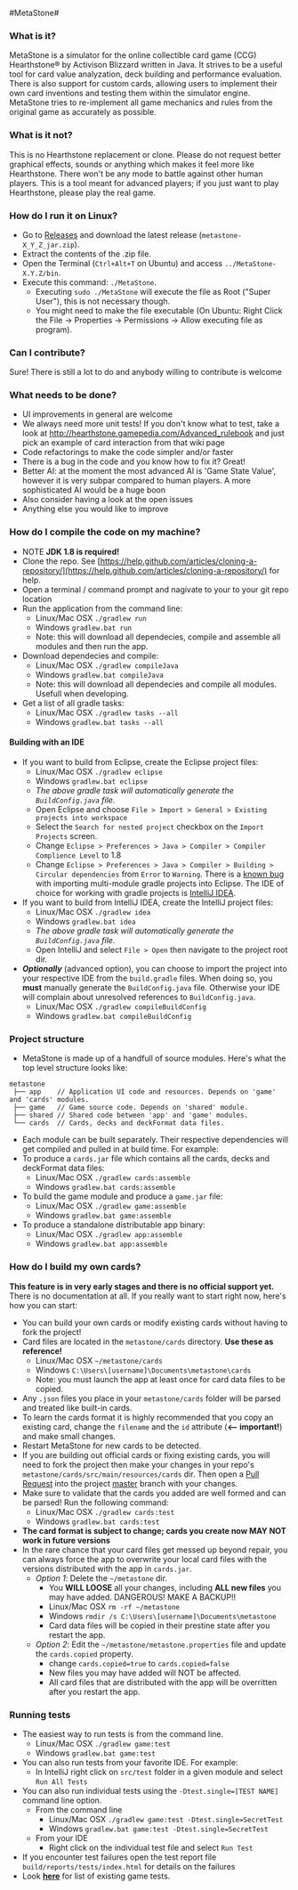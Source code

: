 #MetaStone#

### What is it? ###
MetaStone is a simulator for the online collectible card game (CCG) Hearthstone&reg; by Activison Blizzard written in Java. It strives to be a useful tool for card value analyzation, deck building and performance evaluation. There is also support for custom cards, allowing users to implement their own card inventions and testing them within the simulator engine. MetaStone tries to re-implement all game mechanics and rules from the original game as accurately as possible. 

### What is it not? ###
This is no Hearthstone replacement or clone. Please do not request better graphical effects, sounds or anything which makes it feel more like Hearthstone. There won't be any mode to battle against other human players. This is a tool meant for advanced players; if you just want to play Hearthstone, please play the real game.

### How do I run it on Linux? ###
* Go to [Releases](https://github.com/demilich1/metastone/releases) and download the latest release (`metastone-X_Y_Z_jar.zip`).
* Extract the contents of the .zip file.
* Open the Terminal (`Ctrl+Alt+T` on Ubuntu) and access `../MetaStone-X.Y.Z/bin`.
* Execute this command: `./MetaStone`.
    * Executing `sudo ./MetaStone` will execute the file as Root ("Super User"), this is not necessary though.
    * You might need to make the file executable (On Ubuntu: Right Click the File -> Properties -> Permissions -> Allow executing file as program).

### Can I contribute? ###
Sure! There is still a lot to do and anybody willing to contribute is welcome

### What needs to be done? ###
- UI improvements in general are welcome
- We always need more unit tests! If you don't know what to test, take a look at http://hearthstone.gamepedia.com/Advanced_rulebook and just pick an example of card interaction from that wiki page
- Code refactorings to make the code simpler and/or faster
- There is a bug in the code and you know how to fix it? Great!
- Better AI: at the moment the most advanced AI is 'Game State Value', however it is very subpar compared to human players. A more sophisticated AI would be a huge boon
- Also consider having a look at the open issues
- Anything else you would like to improve

### How do I compile the code on my machine? ###
* NOTE **JDK 1.8 is required!**
* Clone the repo.  See [https://help.github.com/articles/cloning-a-repository/](https://help.github.com/articles/cloning-a-repository/) for help.
* Open a terminal / command prompt and nagivate to your to your git repo location
* Run the application from the command line: 
   * Linux/Mac OSX `./gradlew run`
   * Windows `gradlew.bat run`
   * Note: this will download all dependecies, compile and assemble all modules and then run the app.
* Download dependecies and compile: 
   * Linux/Mac OSX `./gradlew compileJava`
   * Windows `gradlew.bat compileJava`
   * Note: this will download all dependecies and compile all modules.  Usefull when developing.
* Get a list of all gradle tasks: 
   * Linux/Mac OSX `./gradlew tasks --all`
   * Windows `gradlew.bat tasks --all`

#### Building with an IDE
* If you want to build from Eclipse, create the Eclipse project files: 
   * Linux/Mac OSX `./gradlew eclipse`
   * Windows `gradlew.bat eclipse`
   * _The above gradle task will automatically generate the `BuildConfig.java` file._
   * Open Eclipse and choose `File > Import > General > Existing projects into workspace`
   * Select the `Search for nested project` checkbox on the `Import Projects` screen.
   * Change `Eclipse > Preferences > Java > Compiler > Compiler Complience Level` to 1.8
   * Change `Eclipse > Preferences > Java > Compiler > Building > Circular dependencies` from `Error` to `Warning`.  There is a [known bug](https://issues.gradle.org/browse/GRADLE-2200) with importing multi-module gradle projects into Eclipse. The IDE of choice for working with gradle projects is [IntelliJ IDEA](https://www.jetbrains.com/idea/).
* If you want to build from IntelliJ IDEA, create the IntelliJ project files:
   * Linux/Mac OSX `./gradlew idea`
   * Windows `gradlew.bat idea`
   * _The above gradle task will automatically generate the `BuildConfig.java` file._
   * Open IntelliJ and select `File > Open` then navigate to the project root dir.
* ***Optionally*** (advanced option), you can choose to import the project into your respective IDE from the `build.gradle` files. When doing so, you **must** manually generate the `BuildConfig.java` file.  Otherwise your IDE will complain about unresolved references to `BuildConfig.java`.
   * Linux/Mac OSX `./gradlew compileBuildConfig`
   * Windows `gradlew.bat compileBuildConfig`

### Project structure
* MetaStone is made up of a handfull of source modules.  Here's what the top level structure looks like:
```
metastone
 ├── app    // Application UI code and resources. Depends on 'game' and 'cards' modules.
 ├── game   // Game source code. Depends on 'shared' module.
 ├── shared // Shared code between 'app' and 'game' modules.
 └── cards  // Cards, decks and deckFormat data files.
```
* Each module can be built separately.  Their respective dependencies will get compiled and pulled in at build time. For example:
* To produce a `cards.jar` file which contains all the cards, decks and deckFormat data files:
   * Linux/Mac OSX `./gradlew cards:assemble`
   * Windows `gradlew.bat cards:assemble`
* To build the game module and produce a `game.jar` file:
   * Linux/Mac OSX `./gradlew game:assemble`
   * Windows `gradlew.bat game:assemble`
* To produce a standalone distributable app binary:
   * Linux/Mac OSX `./gradlew app:assemble`
   * Windows `gradlew.bat app:assemble`

### How do I build my own cards? ###
**This feature is in very early stages and there is no official support yet.** There is no documentation at all. If you really want to start right now, here's how you can start:
- You can build your own cards or modify existing cards without having to fork the project!
- Card files are located in the `metastone/cards` directory.  **Use these as reference!**
   * Linux/Mac OSX `~/metastone/cards`
   * Windows `C:\Users\[username]\Documents\metastone\cards`
   * Note: you must launch the app at least once for card data files to be copied.
- Any `.json` files you place in your `metastone/cards` folder will be parsed and treated like built-in cards.
- To learn the cards format it is highly recommended that you copy an existing card, change the `filename` and the `id` attribute (**<-- important!**) and make small changes.
- Restart MetaStone for new cards to be detected.
- If you are building out official cards or fixing existing cards, you will need to fork the project then make your changes in your repo's `metastone/cards/src/main/resources/cards` dir.  Then open a [Pull Request](https://help.github.com/articles/using-pull-requests/) into the project [master](https://github.com/demilich1/metastone/tree/master) branch with your changes.
- Make sure to validate that the cards you added are well formed and can be parsed! Run the following command: 
   - Linux/Mac OSX `./gradlew cards:test` 
   - Windows `gradlew.bat cards:test`
- **The card format is subject to change; cards you create now MAY NOT work in future versions**
- In the rare chance that your card files get messed up beyond repair,  you can always force the app to overwrite your local card files with the versions distributed with the app in `cards.jar`.
   * _Option 1_: Delete the `~/metastone` dir.  
      * You **WILL LOOSE** all your changes, including **ALL new files** you may have added. DANGEROUS! MAKE A BACKUP!!
      * Linux/Mac OSX `rm -rf ~/metastone`
      * Windows `rmdir /s C:\Users\[username]\Documents\metastone`
      * Card data files will be copied in their prestine state after you restart the app.
   * _Option 2_: Edit the `~/metastone/metastone.properties` file and update the `cards.copied` property.
      * change `cards.copied=true` to `cards.copied=false`
      * New files you may have added will NOT be affected.
      * All card files that are distributed with the app will be overritten after you restart the app.

### Running tests
* The easiest way to run tests is from the command line.
   * Linux/Mac OSX `./gradlew game:test`
   * Windows `gradlew.bat game:test`
* You can also run tests from your favorite IDE. For example:
   * In IntelliJ right click on `src/test` folder in a given module and select `Run All Tests`
* You can also run individual tests using the `-Dtest.single=[TEST NAME]` command line option.
   * From the command line
      * Linux/Mac OSX `./gradlew game:test -Dtest.single=SecretTest`
      * Windows `gradlew.bat game:test -Dtest.single=SecretTest`
   * From your IDE
      * Right click on the individual test file and select `Run Test`
* If you encounter test failures open the test report file `build/reports/tests/index.html` for details on the failures
* Look [**here**](/game/src/test/java/net/demilich/metastone/tests) for list of existing game tests.

